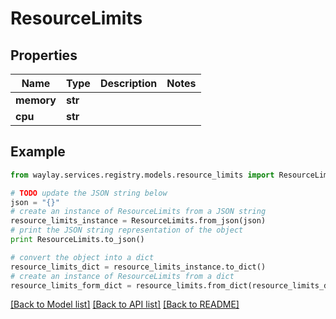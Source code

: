 # ResourceLimits


## Properties

Name | Type | Description | Notes
------------ | ------------- | ------------- | -------------
**memory** | **str** |  | 
**cpu** | **str** |  | 

## Example

```python
from waylay.services.registry.models.resource_limits import ResourceLimits

# TODO update the JSON string below
json = "{}"
# create an instance of ResourceLimits from a JSON string
resource_limits_instance = ResourceLimits.from_json(json)
# print the JSON string representation of the object
print ResourceLimits.to_json()

# convert the object into a dict
resource_limits_dict = resource_limits_instance.to_dict()
# create an instance of ResourceLimits from a dict
resource_limits_form_dict = resource_limits.from_dict(resource_limits_dict)
```
[[Back to Model list]](../README.md#documentation-for-models) [[Back to API list]](../README.md#documentation-for-api-endpoints) [[Back to README]](../README.md)


